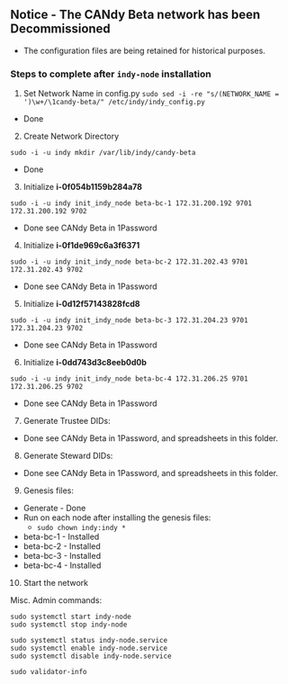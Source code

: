 ## Notice - The CANdy Beta network has been Decommissioned
- The configuration files are being retained for historical purposes.

### Steps to complete after `indy-node` installation

1. Set Network Name in config.py
`sudo sed -i -re "s/(NETWORK_NAME = ')\w+/\1candy-beta/" /etc/indy/indy_config.py`
- Done

2. Create Network Directory

`sudo -i -u indy mkdir /var/lib/indy/candy-beta`
- Done

3. Initialize **i-0f054b1159b284a78**

`sudo -i -u indy init_indy_node beta-bc-1 172.31.200.192 9701 172.31.200.192 9702`
- Done see CANdy Beta in 1Password

4. Initialize **i-0f1de969c6a3f6371**

`sudo -i -u indy init_indy_node beta-bc-2 172.31.202.43 9701 172.31.202.43 9702`
- Done see CANdy Beta in 1Password

5. Initialize **i-0d12f57143828fcd8**

`sudo -i -u indy init_indy_node beta-bc-3 172.31.204.23 9701 172.31.204.23 9702`
- Done see CANdy Beta in 1Password

6. Initialize **i-0dd743d3c8eeb0d0b**

`sudo -i -u indy init_indy_node beta-bc-4 172.31.206.25 9701 172.31.206.25 9702`
- Done see CANdy Beta in 1Password

7. Generate Trustee DIDs:
- Done see CANdy Beta in 1Password, and spreadsheets in this folder.

8. Generate Steward DIDs:
- Done see CANdy Beta in 1Password, and spreadsheets in this folder.

9. Genesis files:
- Generate - Done
- Run on each node after installing the genesis files:
  - `sudo chown indy:indy *`
- beta-bc-1 - Installed
- beta-bc-2 - Installed
- beta-bc-3 - Installed
- beta-bc-4 - Installed

10. Start the network

Misc. Admin commands:
```
sudo systemctl start indy-node
sudo systemctl stop indy-node

sudo systemctl status indy-node.service
sudo systemctl enable indy-node.service
sudo systemctl disable indy-node.service

sudo validator-info
```